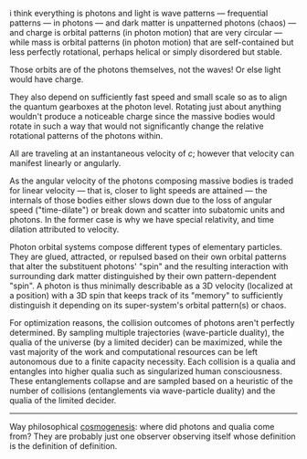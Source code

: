 i think everything is photons and light is wave patterns — frequential patterns — in photons — and dark matter is unpatterned photons (chaos) — and charge is orbital patterns (in photon motion) that are very circular — while mass is orbital patterns (in photon motion) that are self-contained but less perfectly rotational, perhaps helical or simply disordered but stable.

Those orbits are of the photons themselves, not the waves! Or else light would have charge.

They also depend on sufficiently fast speed and small scale so as to align the quantum gearboxes at the photon level. Rotating just about anything wouldn't produce a noticeable charge since the massive bodies would rotate in such a way that would not significantly change the relative rotational patterns of the photons within.

All are traveling at an instantaneous velocity of $c$; however that velocity can manifest linearly or angularly.

As the angular velocity of the photons composing massive bodies is traded for linear velocity — that is, closer to light speeds are attained — the internals of those bodies either slows down due to the loss of angular speed ("time-dilate") or break down and scatter into subatomic units and photons. In the former case is why we have special relativity, and time dilation attributed to velocity.

Photon orbital systems compose different types of elementary particles. They are glued, attracted, or repulsed based on their own orbital patterns that alter the substituent photons' "spin" and the resulting interaction with surrounding dark matter distinguished by their own pattern-dependent "spin". A photon is thus minimally describable as a 3D velocity (localized at a position) with a 3D spin that keeps track of its "memory" to sufficiently distinguish it depending on its super-system's orbital pattern(s) or chaos.

For optimization reasons, the collision outcomes of photons aren't perfectly determined. By sampling multiple trajectories (wave-particle duality), the qualia of the universe (by a limited decider) can be maximized, while the vast majority of the work and computational resources can be left autonomous due to a finite capacity necessity. Each collision is a qualia and entangles into higher qualia such as singularized human consciousness. These entanglements collapse and are sampled based on a heuristic of the number of collisions (entanglements via wave-particle duality) and the qualia of the limited decider.

---

Way philosophical [cosmogenesis](https://github.com/animal-tree/Writing-stuff/blob/main/Stuff38-Something-From-Nothing.md): where did photons and qualia come from? They are probably just one observer observing itself whose definition is the definition of definition.
